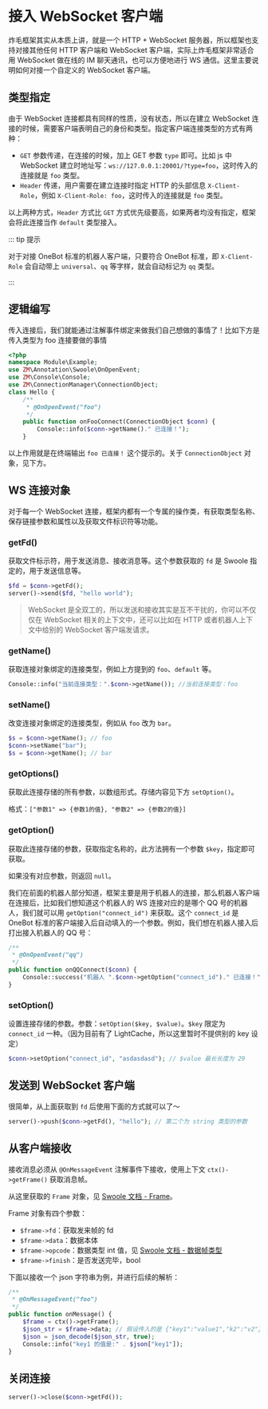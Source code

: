 # 接入 WebSocket 客户端

炸毛框架其实从本质上讲，就是一个 HTTP + WebSocket 服务器，所以框架也支持对接其他任何 HTTP 客户端和 WebSocket 客户端，实际上炸毛框架非常适合用 WebSocket 做在线的 IM 聊天通讯，也可以方便地进行 WS 通信。这里主要说明如何对接一个自定义的 WebSocket 客户端。

## 类型指定

由于 WebSocket 连接都具有同样的性质，没有状态，所以在建立 WebSocket 连接的时候，需要客户端表明自己的身份和类型。指定客户端连接类型的方式有两种：

- `GET` 参数传递，在连接的时候，加上 GET 参数 `type` 即可。比如 js 中 WebSocket 建立时地址写：`ws://127.0.0.1:20001/?type=foo`，这时传入的连接就是 `foo` 类型。
- `Header` 传递，用户需要在建立连接时指定 HTTP 的头部信息 `X-Client-Role`，例如 `X-Client-Role: foo`，这时传入的连接就是 `foo` 类型。

以上两种方式，`Header` 方式比 `GET` 方式优先级要高，如果两者均没有指定，框架会将此连接当作 `default` 类型接入。

::: tip 提示

对于对接 OneBot 标准的机器人客户端，只要符合 OneBot 标准，即 `X-Client-Role` 会自动带上 `universal`、`qq` 等字样，就会自动标记为 `qq` 类型。

:::

## 逻辑编写

传入连接后，我们就能通过注解事件绑定来做我们自己想做的事情了！比如下方是传入类型为 foo 连接要做的事情

```php
<?php
namespace Module\Example;
use ZM\Annotation\Swoole\OnOpenEvent;
use ZM\Console\Console;
use ZM\ConnectionManager\ConnectionObject;
class Hello {
	/**
 	 * @OnOpenEvent("foo")
 	 */
	public function onFooConnect(ConnectionObject $conn) {
	    Console::info($conn->getName()." 已连接！");
	}
```

以上作用就是在终端输出 `foo 已连接！` 这个提示的。关于 `ConnectionObject` 对象，见下方。

## WS 连接对象

对于每一个 WebSocket 连接，框架内都有一个专属的操作类，有获取类型名称、保存链接参数和属性以及获取文件标识符等功能。

### getFd()

获取文件标示符，用于发送消息、接收消息等。这个参数获取的 `fd` 是 Swoole 指定的，用于发送信息等。

```php
$fd = $conn->getFd();
server()->send($fd, "hello world");
```

> WebSocket 是全双工的，所以发送和接收其实是互不干扰的，你可以不仅仅在 WebSocket 相关的上下文中，还可以比如在 HTTP 或者机器人上下文中给别的 WebSocket 客户端发请求。

### getName()

获取连接对象绑定的连接类型，例如上方提到的 `foo`、`default` 等。

```php
Console::info("当前连接类型：".$conn->getName()); //当前连接类型：foo
```

### setName()

改变连接对象绑定的连接类型，例如从 `foo` 改为 `bar`。

```php
$s = $conn->getName(); // foo
$conn->setName("bar");
$s = $conn->getName(); // bar
```

### getOptions()

获取此连接存储的所有参数，以数组形式。存储内容见下方 `setOption()`。

格式：`["参数1" => {参数1的值}, "参数2" => {参数2的值}]`

### getOption()

获取此连接存储的参数，获取指定名称的，此方法拥有一个参数 `$key`，指定即可获取。

如果没有对应参数，则返回 `null`。

我们在前面的机器人部分知道，框架主要是用于机器人的连接，那么机器人客户端在连接后，比如我们想知道这个机器人的 WS 连接对应的是哪个 QQ 号的机器人，我们就可以用 `getOption("connect_id")` 来获取。这个 `connect_id` 是 OneBot 标准的客户端接入后自动填入的一个参数。例如，我们想在机器人接入后打出接入机器人的 QQ 号：

```php
/**
 * @OnOpenEvent("qq")
 */
public function onQQConnect($conn) {
    Console::success("机器人 ".$conn->getOption("connect_id")." 已连接！"); // 机器人 123456 已连接！
}
```

### setOption()

设置连接存储的参数。参数：`setOption($key, $value)`。`$key` 限定为 `connect_id` 一种。（因为目前有了 LightCache，所以这里暂时不提供别的 key 设定）

```php
$conn->setOption("connect_id", "asdasdasd"); // $value 最长长度为 29
```

## 发送到 WebSocket 客户端

很简单，从上面获取到 `fd` 后使用下面的方式就可以了～

```php
server()->push($conn->getFd(), "hello"); // 第二个为 string 类型的参数
```

## 从客户端接收

接收消息必须从 `@OnMessageEvent` 注解事件下接收，使用上下文 `ctx()->getFrame()` 获取消息帧。

从这里获取的 `Frame` 对象，见 [Swoole 文档 - Frame](https://wiki.swoole.com/#/websocket_server?id=swoolewebsocketframe)。

Frame 对象有四个参数：

- `$frame->fd`：获取发来帧的 fd
- `$frame->data`：数据本体
- `$frame->opcode`：数据类型 int 值，见 [Swoole 文档 - 数据帧类型](https://wiki.swoole.com/#/websocket_server?id=%e6%95%b0%e6%8d%ae%e5%b8%a7%e7%b1%bb%e5%9e%8b)
- `$frame->finish`：是否发送完毕，bool

下面以接收一个 json 字符串为例，并进行后续的解析：

```php
/**
 * @OnMessageEvent("foo")
 */
public function onMessage() {
    $frame = ctx()->getFrame();
    $json_str = $frame->data; // 假设传入的是 {"key1":"value1","k2":"v2"}
    $json = json_decode($json_str, true);
    Console::info("key1 的值是:" . $json["key1"]);
}
```

## 关闭连接

```php
server()->close($conn->getFd());
```
